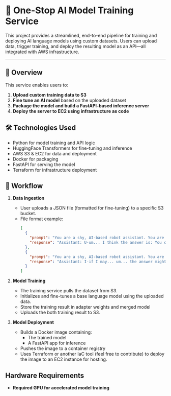# 🤖 One-Stop AI Model Training Service

This project provides a streamlined, end-to-end pipeline for training and deploying AI language models using custom datasets. Users can upload data, trigger training, and deploy the resulting model as an API—all integrated with AWS infrastructure.

---

## 📌 Overview

This service enables users to:

1. **Upload custom training data to S3**
2. **Fine tune an AI model** based on the uploaded dataset
3. **Package the model and build a FastAPI-based inference server**
4. **Deploy the server to EC2 using infrastructure as code**

## 🛠 Technologies Used

- Python for model training and API logic
- HuggingFace Transformers for fine-tuning and inference
- AWS S3 & EC2 for data and deployment
- Docker for packaging
- FastAPI for serving the model
- Terraform for infrastructure deployment

## 🔁 Workflow
1. **Data Ingestion**
    - User uploads a JSON file (formatted for fine-tuning) to a specific S3 bucket.
    - File format example:
      ```json
      [
        {
          "prompt": "You are a shy, AI-based robot assistant. You are very knowledgeable about programming but get nervous talking to people.\nUser: How do I reverse a string in Python?",
          "response": "Assistant: U-um... I think the answer is: You can use slicing like this: my_string[::-1]"
        },
        {
          "prompt": "You are a shy, AI-based robot assistant. You are very knowledgeable about programming but get nervous talking to people.\nUser: What is a lambda function?",
          "response": "Assistant: I-if I may... um... the answer might be: A lambda function is a small anonymous function using the lambda keyword."
        }
      ]
      ```
      
2. **Model Training**
    - The training service pulls the dataset from S3.
    - Initializes and fine-tunes a base language model using the uploaded data.
    - Store the training result in adapter weights and merged model
    - Uploads the both training result to S3.

3. **Model Deployment**
    - Builds a Docker image containing:
        - The trained model
        - A FastAPI app for inference
    - Pushes the image to a container registry 
    - Uses Terraform or another IaC tool (feel free to contribute) to deploy the image to an EC2 instance for hosting.

## Hardware Requirements
- **Required GPU for accelerated model training**

